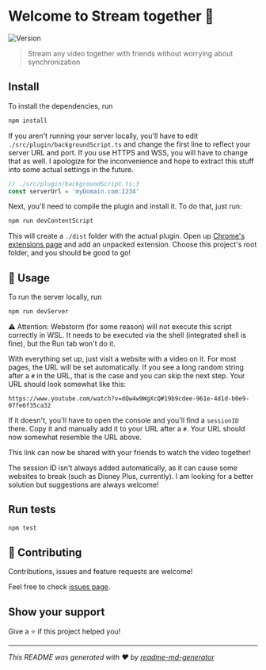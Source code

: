 # Welcome to Stream together 👋
![Version](https://img.shields.io/badge/version-0.1.0-blue.svg?cacheSeconds=2592000)

> Stream any video together with friends without worrying about synchronization

## Install
To install the dependencies, run 

```sh
npm install
```

If you aren't running your server locally, you'll have to edit
`./src/plugin/backgroundScript.ts` and change the first line to reflect your
server URL and port. If you use HTTPS and WSS, you will have to change that
as well. I apologize for the inconvenience and hope to extract this stuff
into some actual settings in the future.

```ts
// ./src/plugin/backgroundScript.ts:3
const serverUrl = 'myDomain.com:1234'
```

Next, you'll need to compile the plugin and install it. To do that, just run:

```sh
npm run devContentScript
```

This will create a `./dist` folder with the actual plugin. Open up
[Chrome's extensions page](chrome:///extensions) and add an unpacked
extension.
Choose this project's root folder, and you should be good to go!

## 🚀 Usage
To run the server locally, run
```sh
npm run devServer
```

⚠ Attention: Webstorm (for some reason) will not execute this script correctly
in WSL. It needs to be executed via the shell (integrated shell is fine), but
the Run tab won't do it.

With everything set up, just visit a website with a video on it. For most pages, the URL
will be set automatically. If you see a long random string after a `#` in the URL,
that is the case and you can skip the next step. Your URL should look somewhat like this:

```
https://www.youtube.com/watch?v=dQw4w9WgXcQ#19b9cdee-961e-4d1d-b0e9-07fe6f35ca32
```

If it doesn't, you'll have to open the console and you'll find a `sessionID` there. Copy it
and manually add it to your URL after a `#`. Your URL should now somewhat resemble the URL
above.

This link can now be shared with your friends to watch the video together!

The session ID isn't always added automatically, as it can cause some websites
to break (such as Disney Plus, currently). I am looking for a better solution but suggestions are
always welcome!

## Run tests

```sh
npm test
```

## 🤝 Contributing

Contributions, issues and feature requests are welcome!

Feel free to check
[issues page](https://github.com/LBBO/stream-together/issues). 

## Show your support

Give a ⭐️ if this project helped you!


***
_This README was generated with ❤️ by
[readme-md-generator](https://github.com/kefranabg/readme-md-generator)_

